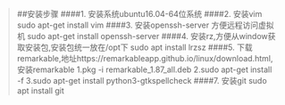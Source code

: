 > ##安装步骤
> ####1. 安装系统ubuntu16.04-64位系统
> ####2. 安装vim
> sudo apt-get install vim
> ####3. 安装openssh-server 方便远程访问虚拟机
>  sudo apt-get install openssh-server
>####4. 安装rz,方便从window获取安装包,安装包统一放在/opt下
>  sudo apt install lrzsz
>####5. 下载remarkable,地址https://remarkableapp.github.io/linux/download.html,安装remarkable
> 1.pkg -i remarkable_1.87_all.deb
> 2.sudo apt-get install -f
> 3.sudo apt-get install python3-gtkspellcheck
> ####7. 安装git
> sudo apt install git
